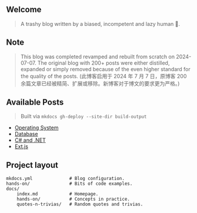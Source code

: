 ## Welcome

> A trashy blog written by a biased, incompetent and lazy human 🤣.

## Note

> This blog was completed revamped and rebuilt from scratch on 2024-07-07. The original blog with 200+ posts were either distilled, expanded or simply removed because of the even higher standard for the quality of the posts. (此博客启用于 2024 年 7 月 7 日，原博客 200 余篇文章已经被精简、扩展或移除。新博客对于博文的要求更为严格。)

## Available Posts

> Built via `mkdocs gh-deploy --site-dir build-output`

- [Operating System](./hands-on/core-operatingsystem.md)
- [Database](./hands-on/core-database.md)
- [C# and .NET](./hands-on/core-csharp-n-dotnet.md)
- [Ext.js](./hands-on/random-extjs-overview.md)

## Project layout

    mkdocs.yml              # Blog configuration.
    hands-on/               # Bits of code examples.
    docs/
        index.md            # Homepage.
        hands-on/           # Concepts in practice.
        quotes-n-trivias/   # Random quotes and trivias.
